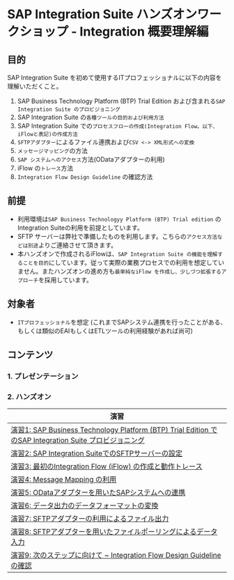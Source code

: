 # SAP Integration Suite ハンズオンワークショップ - Integration 概要理解編
## 目的
SAP Integration Suite を初めて使用するITプロフェッショナルに以下の内容を理解いただくこと。
1. SAP Business Technology Platform (BTP) Trial Edition および含まれる`SAP Integration Suite のプロビジョニング`
2. SAP Integration Suite の`各種ツールの目的および利用方法`
3. SAP Integration Suite での`プロセスフローの作成(Integration Flow。以下、iFlowと表記)の作成方法`
4. `SFTPアダプター`によるファイル連携および`CSV <-> XML形式への変換`
5. `メッセージマッピング`の方法
6. `SAP システムへのアクセス`方法(ODataアダプターの利用)
7. iFlow の`トレース`方法
8. `Integration Flow Design Guideline` の確認方法
   
## 前提
- 利用環境は`SAP Business Technologyy Platform (BTP) Trial edition` のIntegration Suiteの利用を前提としています。
- SFTP サーバーは弊社で準備したものを利用します。こちらの`アクセス方法などは別途`よりご連絡させて頂きます。
- 本ハンズオンで作成されるiFlowは、`SAP Integration Suite の機能を理解することを目的`にしています。従って実際の業務プロセスでの利用を想定していません。またハンズオンの進め方も`最単純なiFlow を作成し、少しづつ拡張するアプローチ`を採用しています。
  
## 対象者
- `ITプロフェッショナル`を想定 (これまでSAPシステム連携を行ったことがある、もしくは類似のEAIもしくはETLツールの利用経験があれば尚可)
  
## コンテンツ
### 1. プレゼンテーション
### 2. ハンズオン

|演習|
|-------------------|
| [演習1: SAP Business Technology Platform (BTP) Trial Edition でのSAP Integration Suite プロビジョニング](ex1/README.md)
| [演習2: SAP Integration SuiteでのSFTPサーバーの設定](ex2/README.md)
| [演習3: 最初のIntegration Flow (iFlow) の作成と動作トレース](ex3/README.md)
| [演習4: Message Mapping の利用](ex4/README.md)
| [演習5: ODataアダプターを用いたSAPシステムへの連携](ex5/README.md)
| [演習6: データ出力のデータフォーマットの変換](ex6/README.md)
| [演習7: SFTPアダプターの利用によるファイル出力](ex7/README.md)
| [演習8: SFTPアダプターを用いたファイルポーリングによるデータ入力](ex8/README.md)
| [演習9: 次のステップに向けて ~ Integration Flow Design Guidelineの確認](ex9/README.md)
